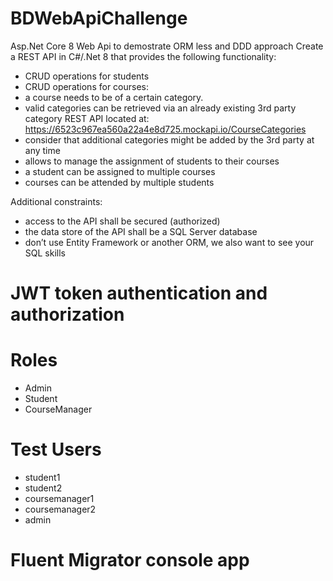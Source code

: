 # BDWebApiChallenge
Asp.Net Core 8 Web Api to demostrate ORM less and DDD approach 
Create a REST API in C#/.Net 8 that provides the following functionality:
- CRUD operations for students
- CRUD operations for courses:
-  a course needs to be of a certain category.
-  valid categories can be retrieved via an already existing 
3rd party category REST API
located at: https://6523c967ea560a22a4e8d725.mockapi.io/CourseCategories
-  consider that additional categories might be added by the 3rd party at any time
- allows to manage the assignment of students to their courses
-  a student can be assigned to multiple courses
-  courses can be attended by multiple students

Additional constraints:
- access to the API shall be secured (authorized)
- the data store of the API shall be a SQL Server database
- don’t use Entity Framework or another ORM, we also want to see your SQL skills


# JWT token authentication and authorization
  # Roles
   - Admin
   - Student
   - CourseManager  
    

# Test Users
 - student1
 - student2
 - coursemanager1
 - coursemanager2
 - admin
 
# Fluent Migrator console app


